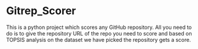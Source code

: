 # Gitrep_Scorer
This is a python project which scores any GitHub repository. All you need to do is to give the repository URL of the repo you need to score and based on TOPSIS analysis on the dataset we have picked the repository gets a score.
#
